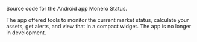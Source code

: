 
Source code for the Android app Monero Status.

The app offered tools to monitor the current market status, calculate your assets, get alerts, and view that in a compact widget. 
The app is no longer in development.

